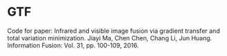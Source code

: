 # GTF
Code for paper: Infrared and visible image fusion via gradient transfer and total variation minimization. Jiayi Ma, Chen Chen, Chang Li, Jun Huang. Information Fusion: Vol. 31, pp. 100-109, 2016.
